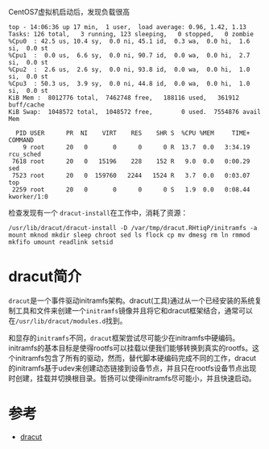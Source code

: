 CentOS7虚拟机启动后，发现负载很高

```
top - 14:06:36 up 17 min,  1 user,  load average: 0.96, 1.42, 1.13
Tasks: 126 total,   3 running, 123 sleeping,   0 stopped,   0 zombie
%Cpu0  : 42.5 us, 10.4 sy,  0.0 ni, 45.1 id,  0.3 wa,  0.0 hi,  1.6 si,  0.0 st
%Cpu1  :  0.0 us,  6.6 sy,  0.0 ni, 90.7 id,  0.0 wa,  0.0 hi,  2.7 si,  0.0 st
%Cpu2  :  2.6 us,  2.6 sy,  0.0 ni, 93.8 id,  0.0 wa,  0.0 hi,  1.0 si,  0.0 st
%Cpu3  : 50.3 us,  3.9 sy,  0.0 ni, 44.8 id,  0.0 wa,  0.0 hi,  1.0 si,  0.0 st
KiB Mem :  8012776 total,  7462748 free,   188116 used,   361912 buff/cache
KiB Swap:  1048572 total,  1048572 free,        0 used.  7554876 avail Mem

  PID USER      PR  NI    VIRT    RES    SHR S  %CPU %MEM     TIME+ COMMAND
    9 root      20   0       0      0      0 R  13.7  0.0   3:34.19 rcu_sched
 7618 root      20   0   15196    228    152 R   9.0  0.0   0:00.29 sed
 7523 root      20   0  159760   2244   1524 R   3.7  0.0   0:03.07 top
 2259 root      20   0       0      0      0 S   1.9  0.0   0:08.44 kworker/1:0
 ```

检查发现有一个 `dracut-install`在工作中，消耗了资源：

```
/usr/lib/dracut/dracut-install -D /var/tmp/dracut.RHtiqP/initramfs -a mount mknod mkdir sleep chroot sed ls flock cp mv dmesg rm ln rmmod mkfifo umount readlink setsid
```

# dracut简介

`dracut`是一个事件驱动initramfs架构。dracut(工具)通过从一个已经安装的系统复制工具和文件来创建一个`initramfs`镜像并且将它和dracut框架结合，通常可以在`/usr/lib/dracut/modules.d`找到。

和显存的`initramfs`不同，`dracut`框架尝试尽可能少在initramfs中硬编码。initramfs的基本目标是使得rootfs可以挂载以便我们能够转换到真实的rootfs。这个initramfs包含了所有的驱动，然而，替代脚本硬编码完成不同的工作，dracut的initramfs基于udev来创建动态链接到设备节点，并且只在rootfs设备节点出现时创建，挂载并切换根目录。哲扬可以使得initramfs尽可能小，并且快速启动。

# 参考

* [dracut](https://dracut.wiki.kernel.org/index.php/Main_Page)